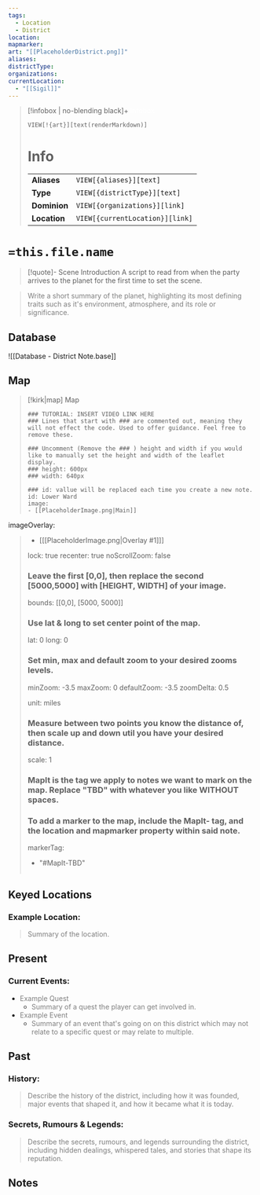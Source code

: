 ```yaml
---
tags:
  - Location
  - District
location:
mapmarker:
art: "[[PlaceholderDistrict.png]]"
aliases:
districtType:
organizations:
currentLocation:
  - "[[Sigil]]"
---
```


> [!infobox | no-blending black]+ <font color="#ffffff">Infobox</font>
> 
> `VIEW[!{art}][text(renderMarkdown)]`
> 
> # Info
> |  |  |
> |---|---|
> | **Aliases** | `VIEW[{aliases}][text]` |
> | **Type** | `VIEW[{districtType}][text]` |
> | **Dominion** | `VIEW[{organizations}][link]` |
> | **Location** | `VIEW[{currentLocation}][link]` |

# `=this.file.name`

> [!quote]- Scene Introduction
> A script to read from when the party arrives to the planet for the first time to set the scene.

> <font color="#7f7f7f">Write a short summary of the planet, highlighting its most defining traits such as it's environment, atmosphere, and its role or significance.</font>

## Database

![[Database - District Note.base]]


## Map

> [!kirk|map] Map
> ```leaflet
> ### TUTORIAL: INSERT VIDEO LINK HERE
> ### Lines that start with ### are commented out, meaning they will not effect the code. Used to offer guidance. Feel free to remove these.
> 
> ### Uncomment (Remove the ### ) height and width if you would like to manually set the height and width of the leaflet display.
> ### height: 600px
> ### width: 640px
> 
> ### id: vallue will be replaced each time you create a new note.
> id: Lower Ward
> image: 
> - [[PlaceholderImage.png|Main]]
imageOverlay:
> - [[[PlaceholderImage.png|Overlay #1]]]
> 
> lock: true
> recenter: true
> noScrollZoom: false
> ### Leave the first [0,0], then replace the second [5000,5000] with [HEIGHT, WIDTH] of your image.
> bounds: [[0,0], [5000, 5000]]
> 
> ### Use lat & long to set center point of the map.
> lat: 0
> long: 0
> 
> ### Set min, max and default zoom to your desired zooms levels.
> minZoom: -3.5
> maxZoom: 0
> defaultZoom: -3.5
> zoomDelta: 0.5
> 
> unit: miles
> ### Measure between two points you know the distance of, then scale up and down util you have your desired distance.
> scale: 1
> ### MapIt is the tag we apply to notes we want to mark on the map. Replace "TBD" with whatever you like WITHOUT spaces.
> ### To add a marker to the map, include the MapIt- tag, and the location and mapmarker property within said note.
> markerTag: 
> - "#MapIt-TBD"
> ```

## Keyed Locations

### Example Location:
> <font color="#7f7f7f">Summary of the location.</font>

## Present

### Current Events:

- <font color="#7f7f7f">Example Quest</font>
    -  <font color="#7f7f7f">Summary of a quest the player can get involved in.</font>
- <font color="#7f7f7f">Example Event</font>
    - <font color="#7f7f7f">Summary of an event that's going on on this district which may not relate to a specific quest or may relate to multiple.</font>

## Past

### History:

> <font color="#7f7f7f">Describe the history of the district, including how it was founded, major events that shaped it, and how it became what it is today.</font>

### Secrets, Rumours & Legends:

> <font color="#7f7f7f">Describe the secrets, rumours, and legends surrounding the district, including hidden dealings, whispered tales, and stories that shape its reputation.</font>

## Notes


